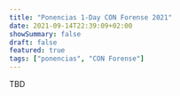 ```yaml
---
title: "Ponencias 1-Day CON Forense 2021"
date: 2021-09-14T22:39:09+02:00
showSummary: false
draft: false
featured: true
tags: ["ponencias", "CON Forense"]
---
```


TBD